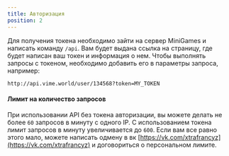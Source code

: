 ```yaml
---
title: Авторизация
position: 2
---
```


Для получения токена необходимо зайти на сервер MiniGames и написать команду `/api`. Вам будет выдана ссылка на страницу, где будет написан ваш токен и информация о нем.
Чтобы выполнять запросы с токеном, необходимо добавить его в параметры запроса, например:
```
http://api.vime.world/user/134568?token=MY_TOKEN
```

#### Лимит на количество запросов
При использовании API без токена авторизации, вы можете делать не более `60` запросов в минуту с одного IP. С использованием токена лимит запросов в минуту увеличивается до `600`. Если вам все равно этого мало, можете написать одмену в вк [https://vk.com/xtrafrancyz](https://vk.com/xtrafrancyz) и договориться о персональном лимите.
